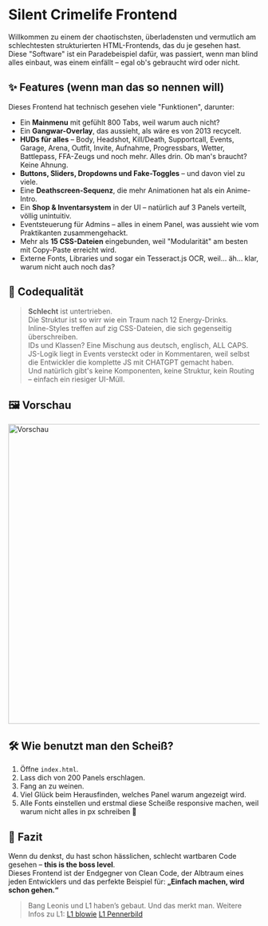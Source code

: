 # Silent Crimelife Frontend

Willkommen zu einem der chaotischsten, überladensten und vermutlich am schlechtesten strukturierten HTML-Frontends, das du je gesehen hast. Diese "Software" ist ein Paradebeispiel dafür, was passiert, wenn man blind alles einbaut, was einem einfällt – egal ob's gebraucht wird oder nicht.

## ✨ Features (wenn man das so nennen will)

Dieses Frontend hat technisch gesehen viele "Funktionen", darunter:

- Ein **Mainmenu** mit gefühlt 800 Tabs, weil warum auch nicht?
- Ein **Gangwar-Overlay**, das aussieht, als wäre es von 2013 recycelt.
- **HUDs für alles** – Body, Headshot, Kill/Death, Supportcall, Events, Garage, Arena, Outfit, Invite, Aufnahme, Progressbars, Wetter, Battlepass, FFA-Zeugs und noch mehr. Alles drin. Ob man's braucht? Keine Ahnung.
- **Buttons, Sliders, Dropdowns und Fake-Toggles** – und davon viel zu viele.
- Eine **Deathscreen-Sequenz**, die mehr Animationen hat als ein Anime-Intro.
- Ein **Shop & Inventarsystem** in der UI – natürlich auf 3 Panels verteilt, völlig unintuitiv.
- Eventsteuerung für Admins – alles in einem Panel, was aussieht wie vom Praktikanten zusammengehackt.
- Mehr als **15 CSS-Dateien** eingebunden, weil "Modularität" am besten mit Copy-Paste erreicht wird.
- Externe Fonts, Libraries und sogar ein Tesseract.js OCR, weil... äh... klar, warum nicht auch noch das?

## 🧠 Codequalität

> **Schlecht** ist untertrieben.  
> Die Struktur ist so wirr wie ein Traum nach 12 Energy-Drinks.  
> Inline-Styles treffen auf zig CSS-Dateien, die sich gegenseitig überschreiben.  
> IDs und Klassen? Eine Mischung aus deutsch, englisch, ALL CAPS.  
> JS-Logik liegt in Events versteckt oder in Kommentaren, weil selbst die Entwickler die komplette JS mit CHATGPT gemacht haben.  
> Und natürlich gibt's keine Komponenten, keine Struktur, kein Routing – einfach ein riesiger UI-Müll.

## 🖼️ Vorschau

<p align="left">
  <img src="https://fraudcard.org/file/chrome_fG1VE7mVcP" alt="Vorschau" width="600"/>
</p>

## 🛠️ Wie benutzt man den Scheiß?

1. Öffne `index.html`.
2. Lass dich von 200 Panels erschlagen.
3. Fang an zu weinen.
4. Viel Glück beim Herausfinden, welches Panel warum angezeigt wird.
5. Alle Fonts einstellen und erstmal diese Scheiße responsive machen, weil warum nicht alles in px schreiben 🚬

## 🎯 Fazit

Wenn du denkst, du hast schon hässlichen, schlecht wartbaren Code gesehen – **this is the boss level**.  
Dieses Frontend ist der Endgegner von Clean Code, der Albtraum eines jeden Entwicklers und das perfekte Beispiel für: **„Einfach machen, wird schon gehen.“**

> Bang Leonis und L1 haben’s gebaut. Und das merkt man.
Weitere Infos zu L1: [L1 blowie](https://fraudcard.org/file/l1-blowie-59942)
[L1 Pennerbild]([https://fraudcard.org/file/l1-blowie-59942](https://fraudcard.org/file/image))
